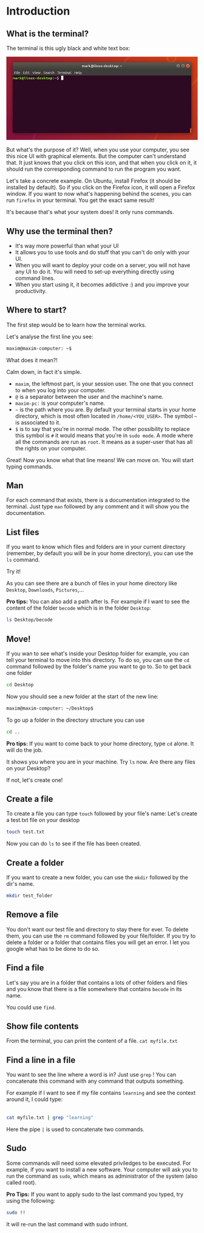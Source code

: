 # Introduction

## What is the terminal?

The terminal is this ugly black and white text box:

![terminal picture](./assets/basic.png)

But what's the purpose of it? Well, when you use your computer, you see this nice UI with graphical elements. But the computer can't understand that. It just knows that you click on this icon, and that when you click on it, it should run the corresponding command to run the program you want.

Let's take a concrete example. On Ubuntu, install Firefox (it should be installed by default). So if you click on the Firefox icon, it will open a Firefox window. If you want to now what's happening behind the scenes, you can run `firefox` in your terminal. You get the exact same result!

It's because that's what your system does! It only runs commands.

## Why use the terminal then?

* It's way more powerful than what your UI
* It allows you to use tools and do stuff that you can't do only with your UI.
* When you will want to deploy your code on a server, you will not have any UI to do it. You will need to set-up everything directly using command lines.
* When you start using it, it becomes addictive :) and you improve your productivity.

## Where to start?

The first step would be to learn how the terminal works.

Let's analyse the first line you see:

```bash
maxim@maxim-computer: ~$
```

What does it mean?!

Calm down, in fact it's simple.

* `maxim`, the leftmost part, is your session user. The one that you connect to when you log into your computer.
* `@` is a separator between the user and the machine's name.
* `maxim-pc:` is your computer's name.
* `~` is the path where you are. By default your terminal starts in your home directory, which is most often located in `/home/<YOU_USER>`. The symbol `~` is associated to it.
* `$` is to say that you're in normal mode. The other possibility to replace this symbol is `#` it would means that you're in `sudo mode`. A mode where all the commands are run as `root`. It means as a super-user that has all the rights on your computer.

Great! Now you know what that line means! We can move on. You will start typing commands.

## Man

For each command that exists, there is a documentation integrated to the terminal. Just type `man` followed by any comment and it will show you the documentation.

## List files

If you want to know which files and folders are in your current directory (remember, by default you will be in your home directory), you can use the `ls` command.

Try it!

As you can see there are a bunch of files in your home directory like `Desktop`, `Downloads`, `Pictures`,...

**Pro tips:** You can also add a path after ls. For example if I want to see the content of the folder `becode` which is in the folder `Desktop`:

```bash
ls Desktop/becode
```

## Move!

If you wan to see what's inside your Desktop folder for example, you can tell your terminal to move into this directory. To do so, you can use the `cd` command followed by the folder's name you want to go to. So to get back one folder

```bash
cd Desktop
```
Now you should see a new folder at the start of the new line:

```bash
maxim@maxim-computer: ~/Desktop$
```

To go up a folder in the directory structure you can use

```bash
cd ..
```

**Pro tips:** If you want to come back to your home directory, type `cd` alone. It will do the job.

It shows you where you are in your machine. Try `ls` now. Are there any files on your Desktop?

If not, let's create one!

## Create a file

To create a file you can type `touch` followed by your file's name:
Let's create a test.txt file on your desktop

```bash
touch test.txt
```

Now you can do `ls` to see if the file has been created.

## Create a folder

If you want to create a new folder, you can use the `mkdir` followed by the dir's name.

```bash
mkdir test_folder
```

## Remove a file

You don't want our test file and directory to stay there for ever.
To delete them, you can use the `rm` command followed by your file/folder. If you try to delete a folder or a folder that contains files you will get an error. I let you google what has to be done to do so.

## Find a file

Let's say you are in a folder that contains a lots of other folders and files and you know that there is a file somewhere that contains `becode` in its name.

You could use `find`.

## Show file contents

From the terminal, you can print the content of a file.
`cat myfile.txt`

## Find a line in a file

You want to see the line where a word is in?
Just use `grep` ! You can concatenate this command with any command that outputs something.

For example if I want to see if my file contains `learning` and see the context around it, I could type:

```bash

cat myfile.txt | grep "learning"
```

Here the pipe `|` is used to concatenate two commands.

## Sudo

Some commands will need some elevated priviledges to be executed. For example,  if you want to install a new software. Your computer will ask you to run the command as `sudo`, which means as administrator of the system (also called root).

**Pro Tips:** If you want to apply sudo to the last command you typed, try using the following:

```bash
sudo !!
```

It will re-run the last command with sudo infront.
